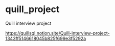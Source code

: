 # quill_project
Quill interview project

https://quillsql.notion.site/Quill-interview-project-1343ff5146618045b825f699e3f5292a
